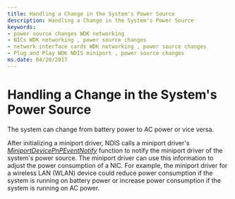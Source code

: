 ```yaml
---
title: Handling a Change in the System's Power Source
description: Handling a Change in the System's Power Source
keywords:
- power source changes WDK networking
- NICs WDK networking , power source changes
- network interface cards WDK networking , power source changes
- Plug and Play WDK NDIS miniport , power source changes
ms.date: 04/20/2017
---
```


# Handling a Change in the System's Power Source





The system can change from battery power to AC power or vice versa.

After initializing a miniport driver, NDIS calls a miniport driver's [*MiniportDevicePnPEventNotify*](/windows-hardware/drivers/ddi/ndis/nc-ndis-miniport_device_pnp_event_notify) function to notify the miniport driver of the system's power source. The miniport driver can use this information to adjust the power consumption of a NIC. For example, the miniport driver for a wireless LAN (WLAN) device could reduce power consumption if the system is running on battery power or increase power consumption if the system is running on AC power.

 

